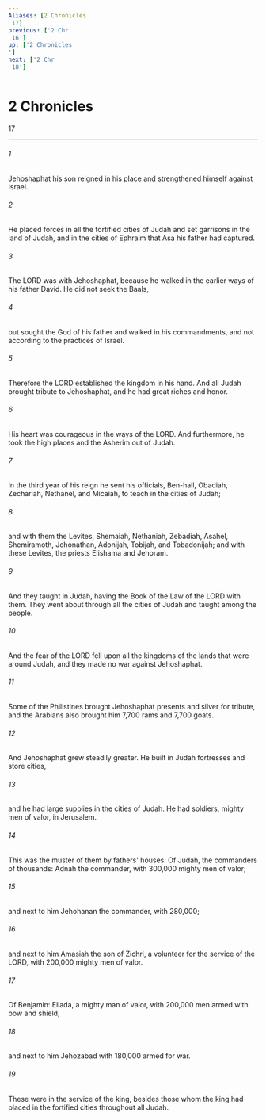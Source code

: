 ```yaml
---
Aliases: [2 Chronicles 17]
previous: ['2 Chr 16']
up: ['2 Chronicles']
next: ['2 Chr 18']
---
```

# 2 Chronicles 17

***
 

###### 1 
Jehoshaphat his son reigned in his place and strengthened himself against Israel.  

###### 2 
He placed forces in all the fortified cities of Judah and set garrisons in the land of Judah, and in the cities of Ephraim that Asa his father had captured.  

###### 3 
The LORD was with Jehoshaphat, because he walked in the earlier ways of his father David. He did not seek the Baals,  

###### 4 
but sought the God of his father and walked in his commandments, and not according to the practices of Israel.  

###### 5 
Therefore the LORD established the kingdom in his hand. And all Judah brought tribute to Jehoshaphat, and he had great riches and honor.  

###### 6 
His heart was courageous in the ways of the LORD. And furthermore, he took the high places and the Asherim out of Judah.  

###### 7 
In the third year of his reign he sent his officials, Ben-hail, Obadiah, Zechariah, Nethanel, and Micaiah, to teach in the cities of Judah;  

###### 8 
and with them the Levites, Shemaiah, Nethaniah, Zebadiah, Asahel, Shemiramoth, Jehonathan, Adonijah, Tobijah, and Tobadonijah; and with these Levites, the priests Elishama and Jehoram.  

###### 9 
And they taught in Judah, having the Book of the Law of the LORD with them. They went about through all the cities of Judah and taught among the people.  

###### 10 
And the fear of the LORD fell upon all the kingdoms of the lands that were around Judah, and they made no war against Jehoshaphat.  

###### 11 
Some of the Philistines brought Jehoshaphat presents and silver for tribute, and the Arabians also brought him 7,700 rams and 7,700 goats.  

###### 12 
And Jehoshaphat grew steadily greater. He built in Judah fortresses and store cities,  

###### 13 
and he had large supplies in the cities of Judah. He had soldiers, mighty men of valor, in Jerusalem.  

###### 14 
This was the muster of them by fathers' houses: Of Judah, the commanders of thousands: Adnah the commander, with 300,000 mighty men of valor;  

###### 15 
and next to him Jehohanan the commander, with 280,000;  

###### 16 
and next to him Amasiah the son of Zichri, a volunteer for the service of the LORD, with 200,000 mighty men of valor.  

###### 17 
Of Benjamin: Eliada, a mighty man of valor, with 200,000 men armed with bow and shield;  

###### 18 
and next to him Jehozabad with 180,000 armed for war.  

###### 19 
These were in the service of the king, besides those whom the king had placed in the fortified cities throughout all Judah.
